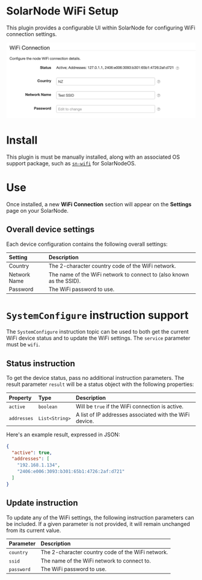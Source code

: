 # SolarNode WiFi Setup

This plugin provides a configurable UI within SolarNode for configuring WiFi connection settings.

![Settings](docs/solarnode-wifi-settings.png)

# Install

This plugin is must be manually installed, along with an associated OS support package, such as 
[`sn-wifi`][sn-wifi] for SolarNodeOS.

# Use

Once installed, a new **WiFi Connection** section will appear on the **Settings** page on your
SolarNode.

## Overall device settings

Each device configuration contains the following overall settings:

| Setting      | Description |
|:-------------|:------------|
| Country      | The 2-character country code of the WiFi network. |
| Network Name | The name of the WiFi network to connect to (also known as the SSID). |
| Password     | The WiFi password to use. |

# `SystemConfigure` instruction support

The `SystemConfigure` instruction topic can be used to both get the current WiFi device status
and to update the WiFi settings. The `service` parameter must be `wifi`. 

## Status instruction

To get the device status, pass no additional instruction parameters. The result parameter `result`
will be a status object with the following properties:

| Property | Type | Description |
|:---------|:-----|:------------|
| `active` | `boolean` | Will be `true` if the WiFi connection is active. |
| `addresses` | `List<String>` | A list of IP addresses associated with the WiFi device. |

Here's an example result, expressed in JSON:

```json
{
  "active": true,
  "addresses": [
    "192.168.1.134",
    "2406:e006:3093:b301:65b1:4726:2af:d721"
  ]
}
```

## Update instruction

To update any of the WiFi settings, the following instruction parameters can be included. If a given
parameter is not provided, it will remain unchanged from its current value.

| Parameter | Description |
|:----------|:------------|
| `country`  | The 2-character country code of the WiFi network. |
| `ssid`     | The name of the WiFi network to connect to. |
| `password` | The WiFi password to use. |

[sn-wifi]: https://github.com/SolarNetworkFoundation/solarnetwork-ops/tree/master/packages/wifi/debian
